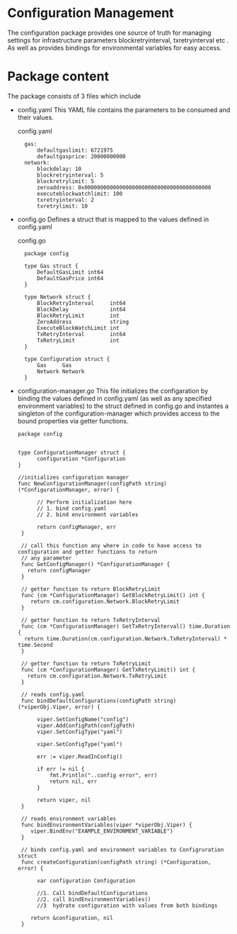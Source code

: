# Configuration Management

The configuration package provides one source of truth for managing settings for infrastructure parameters 
blockretryinterval, txretryinterval etc .
As well as provides bindings for environmental variables for easy access.

# Package content

The package consists of 3 files which include 

- config.yaml 
  This YAML file contains the parameters to be consumed and their values.  

  config.yaml
  ```
    gas:
        defaultgaslimit: 6721975
        defaultgasprice: 20000000000
    network:
        blockdelay: 10
        blockretryinterval: 5
        blockretrylimit: 5
        zeroaddress: 0x0000000000000000000000000000000000000000
        executeblockwatchlimit: 100
        txretryinterval: 2
        txretrylimit: 10
  ```

- config.go Defines a struct that is mapped to the values defined in config.yaml 

  config.go

  ```
    package config

    type Gas struct {
        DefaultGasLimit int64
        DefaultGasPrice int64
    }

    type Network struct {
        BlockRetryInterval     int64
        BlockDelay             int64
        BlockRetryLimit        int
        ZeroAddress            string
        ExecuteBlockWatchLimit int
        TxRetryInterval        int64
        TxRetryLimit           int
    }

    type Configuration struct {
	    Gas     Gas
	    Network Network
    }

  ```

- configuration-manager.go 
  This file initializes the configaration by binding the values defined in config.yaml (as well as any specified environment variables) to the struct defined in config.go
  and instantes a singleton of the configuration-manager which provides access to the bound properties via getter functions.

  ```
  package config


  type ConfigurationManager struct {
        configuration *Configuration
  }

  //initializes configuration manager
  func NewConfigurationManager(configPath string) (*ConfigurationManager, error) {

        // Perform initialization here
        // 1. bind config.yaml
        // 2. bind environment variables

        return configManager, err
   }
   
   // call this function any where in code to have access to configuration and getter functions to return 
   // any parameter 
   func GetConfigManager() *ConfigurationManager {
	 return configManager
   }

   // getter function to return BlockRetryLimit 
   func (cm *ConfigurationManager) GetBlockRetryLimit() int {
      return cm.configuration.Network.BlockRetryLimit
   }

   // getter function to return TxRetryInterval
   func (cm *ConfigurationManager) GetTxRetryInterval() time.Duration {
	return time.Duration(cm.configuration.Network.TxRetryInterval) * time.Second
   }

   // getter function to return TxRetryLimit
   func (cm *ConfigurationManager) GetTxRetryLimit() int {
	 return cm.configuration.Network.TxRetryLimit
   }

   // reads config.yaml 
   func bindDefaultConfigurations(configPath string) (*viperObj.Viper, error) {

        viper.SetConfigName("config")
        viper.AddConfigPath(configPath)
        viper.SetConfigType("yaml")

        viper.SetConfigType("yaml")

        err := viper.ReadInConfig()

        if err != nil {
            fmt.Println("..config error", err)
            return nil, err
        }

        return viper, nil
   }

   // reads environment variables
   func bindEnvironmentVariables(viper *viperObj.Viper) {
	  viper.BindEnv("EXAMPLE_ENVIRONMENT_VARIABLE")
   }

   // binds config.yaml and environment variables to Configruration struct
   func createConfiguration(configPath string) (*Configuration, error) {

        var configuration Configuration

        //1. Call bindDefaultConfigurations
        //2. call bindEnvironmentVariables()
        //3  hydrate configuration with values from both bindings

	  return &configuration, nil
   }

   ```
